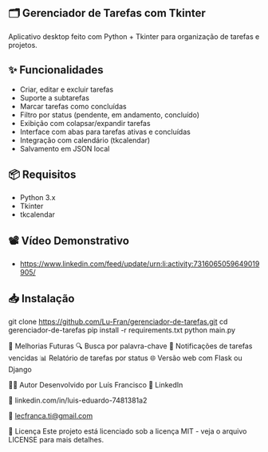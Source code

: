 ## 🗂️ Gerenciador de Tarefas com Tkinter

Aplicativo desktop feito com Python + Tkinter para organização de tarefas e projetos.

## ✨ Funcionalidades

- Criar, editar e excluir tarefas
- Suporte a subtarefas
- Marcar tarefas como concluídas
- Filtro por status (pendente, em andamento, concluído)
- Exibição com colapsar/expandir tarefas
- Interface com abas para tarefas ativas e concluídas
- Integração com calendário (tkcalendar)
- Salvamento em JSON local

## 📦 Requisitos

- Python 3.x
- Tkinter
- tkcalendar

## 📽️ Vídeo Demonstrativo
- https://www.linkedin.com/feed/update/urn:li:activity:7316065059649019905/

## 📥 Instalação

git clone https://github.com/Lu-Fran/gerenciador-de-tarefas.git
cd gerenciador-de-tarefas
pip install -r requirements.txt
python main.py

📌 Melhorias Futuras
🔍 Busca por palavra-chave
📆 Notificações de tarefas vencidas
📊 Relatório de tarefas por status
🌐 Versão web com Flask ou Django

🧑‍💻 Autor
Desenvolvido por Luís Francisco
🔗 LinkedIn


 📧 linkedin.com/in/luis-eduardo-7481381a2

📧 lecfranca.ti@gmail.com

📄 Licença
Este projeto está licenciado sob a licença MIT - veja o arquivo LICENSE para mais detalhes.

